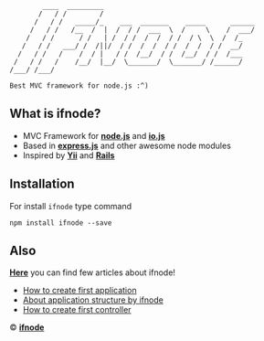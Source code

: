             ____  _________
           /   / /        /
          /   / /   _____/_    ___  _______    _____      ______
         /   / /   /__  /  |  /  / /  ___  \  /     \    /  ___/
        /   / /      / /   | /  / /  /  /  / /  / \  \  /  /_
       /   / /   ___/ /  /||/  / /  /  /  / /  /  /  / /  __/
      /   / /   /    /  / |   / /  /__/  / /  /__/  / /  /___
     /   / /   /    /__/  |__/  \_______/  \_______/ /______/
    /___/ /___/

    Best MVC framework for node.js :^)

## What is ifnode?
+ MVC Framework for **[node.js](http://nodejs.org/)** and **[io.js](http://iojs.org/)**
+ Based in **[express.js](http://expressjs.com/)** and other awesome node modules
+ Inspired by **[Yii](http://yiiframework.com/)** and **[Rails](http://rubyonrails.org/)**

## Installation
For install `ifnode` type command
```
npm install ifnode --save
```

## Also
**[Here](https://github.com/ilfroloff/ifnode/wiki)** you can find few articles about ifnode!

* [How to create first application](https://github.com/ilfroloff/ifnode/wiki/Create-you-awesome-application)
* [About application structure by ifnode](https://github.com/ilfroloff/ifnode/wiki/Start)
* [How to create first controller](https://github.com/ilfroloff/ifnode/wiki/Create-controller)

© **[ifnode](http://ifnode.com/)**